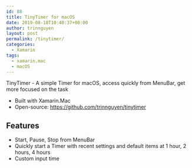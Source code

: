 ```yaml
---
id: 88
title: TinyTimer for macOS
date: 2019-08-18T10:40:37+00:00
author: trinnguyen
layout: post
permalink: /tinytimer/
categories:
  - Xamarin
tags:
  - xamarin.mac
  - macOS
---
```


TinyTimer - A simple Timer for macOS, access quickly from MenuBar, get more focused on the task
- Built with Xamarin.Mac
- Open-source: https://github.com/trinnguyen/tinytimer

## Features
- Start, Pause, Stop from MenuBar
- Quickly start a Timer with recent settings and default items at 1 hour, 2 hours, 4 hours
- Custom input time 